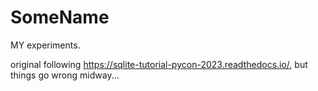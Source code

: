 # SomeName

MY experiments.

original following https://sqlite-tutorial-pycon-2023.readthedocs.io/,
but things go wrong midway...
